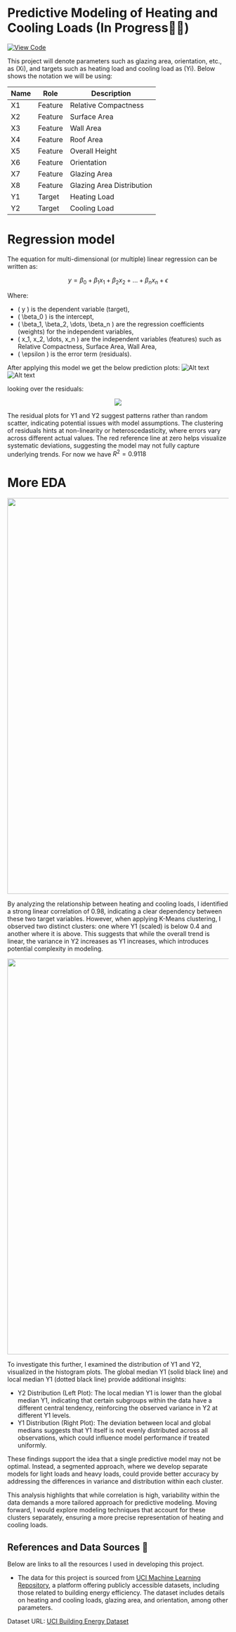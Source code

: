 # Predictive Modeling of Heating and Cooling Loads (In Progress🧑‍💻)

[![View Code](https://img.shields.io/badge/View%20Code-blue?style=for-the-badge)](https://github.com/pratham-aggr/energy_loads/blob/main/energy.ipynb)

This project will denote parameters such as glazing area, orientation, etc., as (Xi), and targets such as heating load and cooling load as (Yi). Below shows the notation we will be using:

| Name | Role   | Description               |
|------|--------|---------------------------|
| X1   | Feature| Relative Compactness      |
| X2   | Feature| Surface Area              |
| X3   | Feature| Wall Area                 |
| X4   | Feature| Roof Area                 |
| X5   | Feature| Overall Height            |
| X6   | Feature| Orientation               |
| X7   | Feature| Glazing Area              |
| X8   | Feature| Glazing Area Distribution |
| Y1   | Target | Heating Load              |
| Y2   | Target | Cooling Load              |

# Regression model 
The equation for multi-dimensional (or multiple) linear regression can be written as:

$$
y = \beta_0 + \beta_1 x_1 + \beta_2 x_2 + \dots + \beta_n x_n + \epsilon
$$

Where:

- \( y \) is the dependent variable (target),
- \( \beta_0 \) is the intercept,
- \( \beta_1, \beta_2, \dots, \beta_n \) are the regression coefficients (weights) for the independent variables,
- \( x_1, x_2, \dots, x_n \) are the independent variables (features) such as Relative Compactness, Surface Area, Wall Area,
- \( \epsilon \) is the error term (residuals).

After applying this model we get the below prediction plots: 
![Alt text](assets/Y1.png)
![Alt text](assets/Y2.png)

looking over the residuals: 

<p align="center">
  <img src="assets/residual.png">
</p>

The residual plots for Y1 and Y2 suggest patterns rather than random scatter, indicating potential issues with model assumptions. The clustering of residuals hints at non-linearity or heteroscedasticity, where errors vary across different actual values. The red reference line at zero helps visualize systematic deviations, suggesting the model may not fully capture underlying trends. For now we have $R^2 = 0.9118$

# More EDA
<p align="center">
  <img src="assets/eda_y1_y2_cluster.png" width="900">
</p>
By analyzing the relationship between heating and cooling loads, I identified a strong linear correlation of 0.98, indicating a clear dependency between these two target variables. However, when applying K-Means clustering, I observed two distinct clusters: one where Y1 (scaled) is below 0.4 and another where it is above. This suggests that while the overall trend is linear, the variance in Y2 increases as Y1 increases, which introduces potential complexity in modeling.

<p align="center">
  <img src="assets/y1_y2_eda.png" width="900">
</p>
To investigate this further, I examined the distribution of Y1 and Y2, visualized in the histogram plots. The global median Y1 (solid black line) and local median Y1 (dotted black line) provide additional insights:

- Y2 Distribution (Left Plot): The local median Y1 is lower than the global median Y1, indicating that certain subgroups within the data have a different central tendency, reinforcing the observed variance in Y2 at different Y1 levels.
- Y1 Distribution (Right Plot): The deviation between local and global medians suggests that Y1 itself is not evenly distributed across all observations, which could influence model performance if treated uniformly.

These findings support the idea that a single predictive model may not be optimal. Instead, a segmented approach, where we develop separate models for light loads and heavy loads, could provide better accuracy by addressing the differences in variance and distribution within each cluster.

This analysis highlights that while correlation is high, variability within the data demands a more tailored approach for predictive modeling. Moving forward, I would explore modeling techniques that account for these clusters separately, ensuring a more precise representation of heating and cooling loads.


## References and Data Sources 📖

Below are links to all the resources I used in developing this project.

- The data for this project is sourced from [UCI Machine Learning Repository](https://archive.ics.uci.edu/datasets), a platform offering publicly accessible datasets, including those related to building energy efficiency. The dataset includes details on heating and cooling loads, glazing area, and orientation, among other parameters.

Dataset URL: [UCI Building Energy Dataset](https://archive.ics.uci.edu/dataset/242/energy+efficiency)


